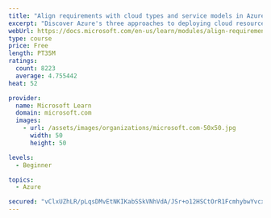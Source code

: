 ```yaml
---
title: "Align requirements with cloud types and service models in Azure"
excerpt: "Discover Azure's three approaches to deploying cloud resources -- public, private, and hybrid -- and learn the difference each makes in your Azure services."
webUrl: https://docs.microsoft.com/en-us/learn/modules/align-requirements-in-azure/
type: course
price: Free
length: PT35M
ratings:
  count: 8223
  average: 4.755442
heat: 52

provider:
  name: Microsoft Learn
  domain: microsoft.com
  images:
    - url: /assets/images/organizations/microsoft.com-50x50.jpg
      width: 50
      height: 50

levels:
  - Beginner

topics:
  - Azure

secured: "vClxUZhLR/pLqsDMvEtNKIKabSSkVNhVdA/JSr+o12HSCtOrR1FcmhybwYvcxM7CqJnXKC3eJFgtcCrBlp1jr++96RnpJmim/eDf22dYMDCeAtEZPj6Dz6Sxg8jCEy+zlSil1Kqn+jL6WWCfIv9WW2S/jJbFE/qLI4FzX0aDZ8RSyo0QWRWzBAAU7woCVC28jRwzQaJCIO6q3fP/cADkOxGiyFxiRNFIR1AG0OZ8hgA7iY7XxqfTMbeBNgB0dPRoxqfP5AWjjTU1bOGujh2tRe9gD8PBx1r7p8nhkd+lzu9rb4XLp7c2Va6rYk5xOHvXiEHXqW3aQJ0eMBilRehoFMsNLrGc/7XGHwNPxhWh3QcLvYH9oC/HTopaBo1bqM7hlmkAz7CiSzoTJSehGhfCNpVgAD9CEQMbTyzqPnWzH0Q=;pxNV3mAqyaeTqgCTLqt0sA=="
---
```


